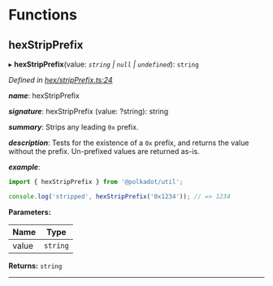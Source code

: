 

# Functions

<a id="hexstripprefix"></a>

##  hexStripPrefix

▸ **hexStripPrefix**(value: *`string` | `null` | `undefined`*): `string`

*Defined in [hex/stripPrefix.ts:24](https://github.com/polkadot-js/common/blob/33f3ed5/packages/util/src/hex/stripPrefix.ts#L24)*

*__name__*: hexStripPrefix

*__signature__*: hexStripPrefix (value: ?string): string

*__summary__*: Strips any leading `0x` prefix.

*__description__*: Tests for the existence of a `0x` prefix, and returns the value without the prefix. Un-prefixed values are returned as-is.

*__example__*:   

```javascript
import { hexStripPrefix } from '@polkadot/util';

console.log('stripped', hexStripPrefix('0x1234')); // => 1234
```

**Parameters:**

| Name | Type |
| ------ | ------ |
| value | `string` | `null` | `undefined` |

**Returns:** `string`

___


